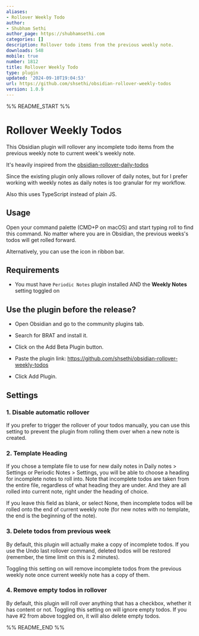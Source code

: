 ```yaml
---
aliases:
- Rollover Weekly Todo
author:
- Shubham Sethi
author_page: https://shubhamsethi.com
categories: []
description: Rollover todo items from the previous weekly note.
downloads: 548
mobile: true
number: 1812
title: Rollover Weekly Todo
type: plugin
updated: '2024-09-10T19:04:53'
url: https://github.com/shsethi/obsidian-rollover-weekly-todos
version: 1.0.9
---
```


%% README_START %%

# Rollover Weekly Todos


This Obsidian plugin will rollover any incomplete todo items from the previous weekly note to current week's weekly note.

It's heavily inspired from the  [obsidian-rollover-daily-todos](https://github.com/lumoe/obsidian-rollover-daily-todos/tree/master)

Since the existing plugin only allows rollover of daily notes, but for I prefer working with weekly notes as daily notes is too granular for my workflow.

Also this uses TypeScript instead of plain JS.

## Usage
Open your command palette (CMD+P on macOS) and start typing roll to find this command. No matter where you are in Obsidian, the previous weeks's todos will get rolled forward.

Alternatively, you can use the icon in ribbon bar. 

## Requirements

- You must have `Periodic Notes` plugin installed AND the **Weekly Notes** setting toggled on


## Use the plugin before the release?

- Open Obsidian and go to the community plugins tab.

- Search for BRAT and install it.

- Click on the Add Beta Plugin button.

- Paste the plugin link: https://github.com/shsethi/obsidian-rollover-weekly-todos

- Click Add Plugin.


## Settings

### 1. Disable automatic rollover
If you prefer to trigger the rollover of your todos manually, you can use this setting to prevent the plugin from rolling them over when a new note is created.

### 2. Template Heading
If you chose a template file to use for new daily notes in Daily notes > Settings or Periodic Notes > Settings, you will be able to choose a heading for incomplete notes to roll into. Note that incomplete todos are taken from the entire file, regardless of what heading they are under. And they are all rolled into current note, right under the heading of choice.

If you leave this field as blank, or select None, then incomplete todos will be rolled onto the end of current weekly note (for new notes with no template, the end is the beginning of the note).

### 3. Delete todos from previous week
By default, this plugin will actually make a copy of incomplete todos. If you use the Undo last rollover command, deleted todos will be restored (remember, the time limit on this is 2 minutes).

Toggling this setting on will remove incomplete todos from the previous weekly note once current weekly note has a copy of them.

### 4. Remove empty todos in rollover
By default, this plugin will roll over anything that has a checkbox, whether it has content or not. Toggling this setting on will ignore empty todos. If you have #2 from above toggled on, it will also delete empty todos.

%% README_END %%
